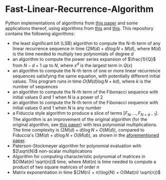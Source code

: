 # Fast-Linear-Recurrence-Algorithm
Python implementations of algorithms from [this paper](https://inria.hal.science/hal-02917827/document) and some applications thereof, using algorithms from [this](https://www.researchgate.net/publication/220617048_On_the_Number_of_Nonscalar_Multiplications_Necessary_to_Evaluate_Polynomials) and [this](https://inria.hal.science/hal-03016034v3/document).
This repository contains the following algorithms:
* the least significant bit (LSB) algorithm to compute the N-th term of any linear recurrence sequence in time $(2M(d) + d)\log{N} + M(d)$, where $M(d)$ is the time needed to multiply two polynomials of degree $d$
* an algorithm to compute the power series expansion of $\frac{1}{Q}$ from $N - d + 1$ up to $N$, where $x^d$ is the largest term in $Q(x)$
* an algorithm to compute the N-th term of one or more linear recurrence sequences satisfying the same equation, with potentially different initial values. This program runs in time $O(M(d)\log{N} + kd)$, where $k$ is the number of sequences
* an algorithm to compute the N-th term of the Fibonacci sequence with initial values 0 and 1 when N is a power of 2
* an algorithm to compute the N-th term of the Fibonacci sequence with initial values 0 and 1 when N is any number
* a Fiduccia style algorithm to produce a slice of terms $[F_N, \ldots, F_{N + d - 1}]$. The algorithm is an improvement of the original algorithm (for the original algorithm, see [this paper](https://epubs.siam.org/doi/10.1137/0214007)) with less polynomial multiplications. The time complexity is $(2M(d) + d) \log{N} + O(M(d))$, compared to Fiduccia's $(3M(d) + d) \log{N} + O(M(d))$, as shown in the [aforementioned paper](https://inria.hal.science/hal-02917827/document).
* Paterson-Stockmeyer algorithm for polynomial evaluation with $2\sqrt{N}$ non-scalar multiplications
* Algorithm for computing characteristic polynomial of matrices in $O(Mat(n) \sqrt{n})$ time, where $Mat(n)$ is time needed to compute a product of two square matrices of order $n$
* Matrix exponentiation in time $(2M(n) + n)\log{N} + O(Mat(n) \sqrt{n})$
